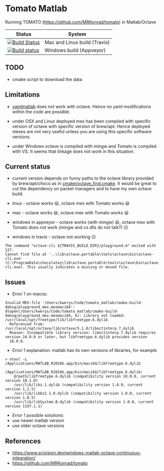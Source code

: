 # Tomato Matlab

Running TOMATO (<https://github.com/MRKonrad/tomato>) in Matlab/Octave

| Status | System |
| ------ | ------ |
|[![Build Status](https://travis-ci.com/MRKonrad/tomato_matlab.svg?branch=master)](https://travis-ci.com/MRKonrad/tomato_matlab) | Mac and Linux build (Travis) |  
|[![Build status](https://ci.appveyor.com/api/projects/status/md078r5kfj92y0f2?svg=true)](https://ci.appveyor.com/project/MRKonrad/tomato-matlab) | Windows build (Appveyor)|


## TODO

*   cmake script to download the data

## Limitations

*   [yamlmatlab](https://github.com/ewiger/yamlmatlab.git) does not work with octave. Hence no yaml modifications within the code are possible.

*   under OSX and Linux deployed mex has been compiled with specific version of octave with specific version of brew/apt. Hence deployed mexes are not very useful unless you are using this specific software versions.

*   under Windows octave is compiled with mingw and Tomato is compiled with VS. It seems that linkage does not work in this situation.

## Current status

*   current version depends on funny paths to the octave library provided by brew/apt/choco as in [cmake/octave_find.cmake](cmake/octave_find.cmake). It would be great to cut the dependency on packet managers and to have my own octave build.

*   linux - octave works :smiley:, octave mex with Tomato works :smiley:

*   mac - octave works :smiley:, octave mex with Tomato works :smiley:

*   windows in appveyor - octave works (with mingw) :smiley:, octave mex with Tomato does not work (mingw and vs dlls do not talk?) :confused:

*   windows in travis - octave not working :confused:
```
The command "octave-cli ${TRAVIS_BUILD_DIR}/playground.m" exited with 127.
Cannot find file at '..\lib\octave.portable\tools\octave\bin\octave-cli.exe' (C:\ProgramData\chocolatey\lib\octave.portable\tools\octave\bin\octave-cli.exe). This usually indicates a missing or moved file.
```

## Issues

*   Error 1 on macos:
```command
Invalid MEX-file '/Users/kwerys/Code/tomato_matlab/cmake-build-debug/playground_mex.mexmaci64':
dlopen(/Users/kwerys/Code/tomato_matlab/cmake-build-debug/playground_mex.mexmaci64, 6): Library not loaded:
/usr/local/opt/freetype/lib/libfreetype.6.dylib
  Referenced from: /usr/local/opt/octave/lib/octave/5.1.0/liboctinterp.7.dylib
  Reason: Incompatible library version: liboctinterp.7.dylib requires version 24.0.0 or later, but libfreetype.6.dylib provides version
  18.0.0.
```
*   Error 1 explanation: matlab has its own versions of libraries, for example
```command
> otool -L /Applications/MATLAB_R2016b.app/bin/maci64/libfreetype.6.dylib

/Applications/MATLAB_R2016b.app/bin/maci64/libfreetype.6.dylib:
	@rpath/libfreetype.6.dylib (compatibility version 18.0.0, current version 18.1.0)
	/usr/lib/libz.1.dylib (compatibility version 1.0.0, current version 1.2.5)
	/usr/lib/libbz2.1.0.dylib (compatibility version 1.0.0, current version 1.0.5)
	/usr/lib/libSystem.B.dylib (compatibility version 1.0.0, current version 1197.1.1)
```
*   Error 1 possible solutions:
  *   use newer matlab version
  *   use older octave versions

## References

*   <https://www.scivision.dev/windows-matlab-octave-continuous-integration/>
*   <https://github.com/MRKonrad/tomato>

